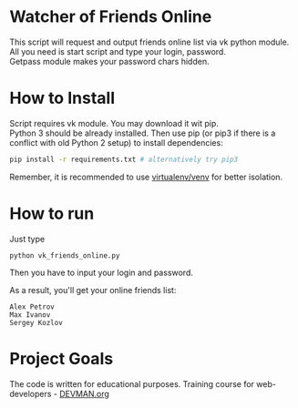 # Watcher of Friends Online

This script will request and output friends online list via vk python module.  
All you need is start script and type your login, password.  
Getpass module makes your password chars hidden.

# How to Install

Script requires vk module. You may download it wit pip.  
Python 3 should be already installed. Then use pip (or pip3 if there is a conflict with old Python 2 setup) to install dependencies:

```bash
pip install -r requirements.txt # alternatively try pip3
```

Remember, it is recommended to use [virtualenv/venv](https://devman.org/encyclopedia/pip/pip_virtualenv/) for better isolation.

# How to run

Just type
```
python vk_friends_online.py
```
  
Then you have to input your login and password.

As a result, you'll get your online friends list:
```
Alex Petrov
Max Ivanov
Sergey Kozlov
```

# Project Goals

The code is written for educational purposes. Training course for web-developers - [DEVMAN.org](https://devman.org)
